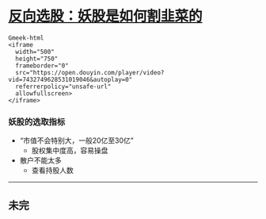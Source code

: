 # [反向选股：妖股是如何割韭菜的](https://github.com/chinobing/blog/issues/10)

```
Gmeek-html
<iframe 
  width="500" 
  height="750" 
  frameborder="0" 
  src="https://open.douyin.com/player/video?vid=7432749628531019046&autoplay=0" 
  referrerpolicy="unsafe-url" 
  allowfullscreen>
</iframe>
```

### 妖股的选取指标
- “市值不会特别大，一般20亿至30亿”
   - 股权集中度高，容易操盘
- 散户不能太多
   - 查看持股人数

---
未完
---